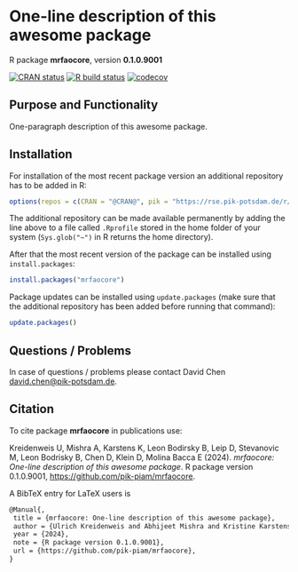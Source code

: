 # One-line description of this awesome package

R package **mrfaocore**, version **0.1.0.9001**

[![CRAN status](https://www.r-pkg.org/badges/version/mrfaocore)](https://cran.r-project.org/package=mrfaocore)  [![R build status](https://github.com/pik-piam/mrfaocore/workflows/check/badge.svg)](https://github.com/pik-piam/mrfaocore/actions) [![codecov](https://codecov.io/gh/pik-piam/mrfaocore/branch/master/graph/badge.svg)](https://app.codecov.io/gh/pik-piam/mrfaocore) 

## Purpose and Functionality

One-paragraph description of this awesome package.


## Installation

For installation of the most recent package version an additional repository has to be added in R:

```r
options(repos = c(CRAN = "@CRAN@", pik = "https://rse.pik-potsdam.de/r/packages"))
```
The additional repository can be made available permanently by adding the line above to a file called `.Rprofile` stored in the home folder of your system (`Sys.glob("~")` in R returns the home directory).

After that the most recent version of the package can be installed using `install.packages`:

```r 
install.packages("mrfaocore")
```

Package updates can be installed using `update.packages` (make sure that the additional repository has been added before running that command):

```r 
update.packages()
```

## Questions / Problems

In case of questions / problems please contact David Chen <david.chen@pik-potsdam.de>.

## Citation

To cite package **mrfaocore** in publications use:

Kreidenweis U, Mishra A, Karstens K, Leon Bodirsky B, Leip D, Stevanovic M, Leon Bodrisky B, Chen D, Klein D, Molina Bacca E (2024). _mrfaocore: One-line description of this awesome package_. R package version 0.1.0.9001, <https://github.com/pik-piam/mrfaocore>.

A BibTeX entry for LaTeX users is

 ```latex
@Manual{,
  title = {mrfaocore: One-line description of this awesome package},
  author = {Ulrich Kreidenweis and Abhijeet Mishra and Kristine Karstens and Benjamin {Leon Bodirsky} and Debbora Leip and Mishko Stevanovic and Benjamin {Leon Bodrisky} and David Chen and David Klein and Edna {Molina Bacca}},
  year = {2024},
  note = {R package version 0.1.0.9001},
  url = {https://github.com/pik-piam/mrfaocore},
}
```
